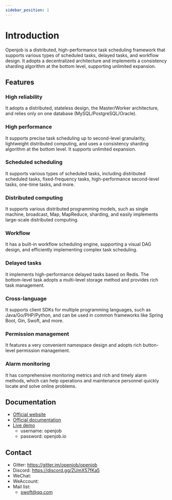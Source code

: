 ```yaml
---
sidebar_position: 1
---
```


# Introduction
Openjob is a distributed, high-performance task scheduling framework that supports various types of scheduled tasks, delayed tasks, and workflow design. It adopts a decentralized architecture and implements a consistency sharding algorithm at the bottom level, supporting unlimited expansion.

## Features
### High reliability
It adopts a distributed, stateless design, the Master/Worker architecture, and relies only on one database (MySQL/PostgreSQL/Oracle).

### High performance
It supports precise task scheduling up to second-level granularity, lightweight distributed computing, and uses a consistency sharding algorithm at the bottom level. It supports unlimited expansion.

### Scheduled scheduling
It supports various types of scheduled tasks, including distributed scheduled tasks, fixed-frequency tasks, high-performance second-level tasks, one-time tasks, and more.

### Distributed computing
It supports various distributed programming models, such as single machine, broadcast, Map, MapReduce, sharding, and easily implements large-scale distributed computing.

### Workflow
It has a built-in workflow scheduling engine, supporting a visual DAG design, and efficiently implementing complex task scheduling.

### Delayed tasks
It implements high-performance delayed tasks based on Redis. The bottom-level task adopts a multi-level storage method and provides rich task management.

### Cross-language
It supports client SDKs for multiple programming languages, such as Java/Go/PHP/Python, and can be used in common frameworks like Spring Boot, Gin, Swoft, and more.

### Permission management
It features a very convenient namespace design and adopts rich button-level permission management.

### Alarm monitoring
It has comprehensive monitoring metrics and rich and timely alarm methods, which can help operations and maintenance personnel quickly locate and solve online problems.

## Documentation

- [Official website](https://openjob.io)
- [Official documentation](https://openjob.io/docs/intro/)
- [Live demo ](https://demo.openjob.io)
    - username: openjob
    - password: openjob.io

## Contact

- Gitter: https://gitter.im/openjob/openjob
- Discord: https://discord.gg/ZUmX57fKa5
- WeChat:
- WeAccount:
- Mail list:
  - swoft@qq.com
